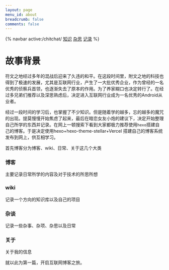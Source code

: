 ```yaml
---
layout: page
menu_id: about
breadcrumb: false
comments: false
---
```

{% navbar active:/chitchat/ [知识](/chitchat/) [杂思](/chitchat/think/) [记录](/chitchat/record/) %}

# 故事背景
符文之地经过多年的混战后迎来了久违的和平。在这段时间里，附文之地的科技也得到了极速的发展，尤其是互联网行业，产生了一大批优秀企业，作为曾经的一名优秀的侦察兵首领，也逐渐失去了原本的作用。为了养家糊口也决定转行了。在经过多兄弟们推荐以及深思熟虑后，决定进入互联网行业成为一名优秀的Android从业者。

经过一段时间的学习后，也掌握了不少知识。但是随着学的越多，忘的越多的魔咒的出现。提莫慢慢开始焦虑了起来，最后在暗恋女友小炮的建议下，决定开始整理自己所学的东西并记录。在网上一顿搜索下看到大家都极力推荐使用`hexo`搭建自己的博客。于是决定使用hexo+hexo-theme-stellar+Vercel 搭建自己的博客系统发布到网上，供互相学习。

首先博客分为博客、wiki、日常、关于这几个大类

### 博客

主要记录日常所学的内容及对于技术的所思所想

### wiki

记录一个方向的知识库以及自己的项目

### 杂谈

记录一些杂事、杂项、杂思以及日常

### 关于

关于我的信息

就以此为第一篇，开启互联网博客之旅。